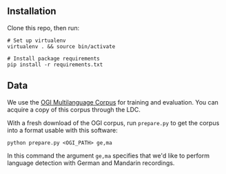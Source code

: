 ## Installation

Clone this repo, then run:

    # Set up virtualenv
    virtualenv . && source bin/activate

    # Install package requirements
    pip install -r requirements.txt

## Data

We use the [OGI Multilanguage Corpus][1] for training and evaluation. You can
acquire a copy of this corpus through the LDC.

With a fresh download of the OGI corpus, run `prepare.py` to get the corpus
into a format usable with this software:

    python prepare.py <OGI_PATH> ge,ma

In this command the argument `ge,ma` specifies that we'd like to perform
language detection with German and Mandarin recordings.

[1]: https://catalog.ldc.upenn.edu/LDC94S17
